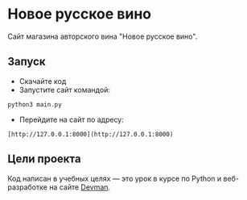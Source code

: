 # Новое русское вино

Сайт магазина авторского вина "Новое русское вино".

## Запуск

- Скачайте код
- Запустите сайт командой:
```
python3 main.py
``` 
- Перейдите на сайт по адресу:
```
[http://127.0.0.1:8000](http://127.0.0.1:8000)
``` 

## Цели проекта

Код написан в учебных целях — это урок в курсе по Python и веб-разработке на сайте [Devman](https://dvmn.org).
